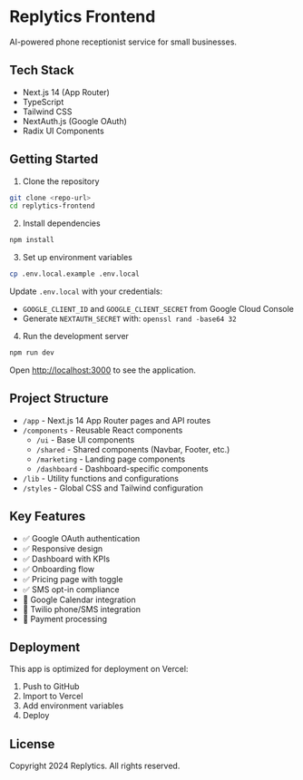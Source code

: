 # Replytics Frontend

AI-powered phone receptionist service for small businesses.

## Tech Stack

- Next.js 14 (App Router)
- TypeScript
- Tailwind CSS
- NextAuth.js (Google OAuth)
- Radix UI Components

## Getting Started

1. Clone the repository
```bash
git clone <repo-url>
cd replytics-frontend
```

2. Install dependencies
```bash
npm install
```

3. Set up environment variables
```bash
cp .env.local.example .env.local
```

Update `.env.local` with your credentials:
- `GOOGLE_CLIENT_ID` and `GOOGLE_CLIENT_SECRET` from Google Cloud Console
- Generate `NEXTAUTH_SECRET` with: `openssl rand -base64 32`

4. Run the development server
```bash
npm run dev
```

Open [http://localhost:3000](http://localhost:3000) to see the application.

## Project Structure

- `/app` - Next.js 14 App Router pages and API routes
- `/components` - Reusable React components
  - `/ui` - Base UI components
  - `/shared` - Shared components (Navbar, Footer, etc.)
  - `/marketing` - Landing page components
  - `/dashboard` - Dashboard-specific components
- `/lib` - Utility functions and configurations
- `/styles` - Global CSS and Tailwind configuration

## Key Features

- ✅ Google OAuth authentication
- ✅ Responsive design
- ✅ Dashboard with KPIs
- ✅ Onboarding flow
- ✅ Pricing page with toggle
- ✅ SMS opt-in compliance
- 🚧 Google Calendar integration
- 🚧 Twilio phone/SMS integration
- 🚧 Payment processing

## Deployment

This app is optimized for deployment on Vercel:

1. Push to GitHub
2. Import to Vercel
3. Add environment variables
4. Deploy

## License

Copyright 2024 Replytics. All rights reserved.